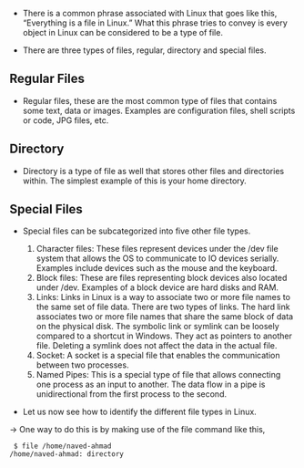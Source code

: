 * There is a common phrase associated with Linux that goes like this, “Everything is a file in Linux.” What this phrase tries to convey is every object in Linux can be considered to be a type of file. 

* There are three types of files, regular, directory and special files. 

## Regular Files ##

* Regular files, these are the most common type of files that contains some text, data or images. Examples are configuration files, shell scripts or code, JPG files, etc. 

## Directory ##

* Directory is a type of file as well that stores other files and directories within. The simplest example of this is your home directory. 

## Special Files ##

* Special files can be subcategorized into five other file types. 

   1. Character files: These files represent devices under the /dev file system that allows the OS to communicate to IO devices serially. Examples include devices such as the mouse and the keyboard. 
   2. Block files: These are files representing block devices also located under /dev. Examples of a block device are hard disks and RAM. 
   3. Links: Links in Linux is a way to associate two or more file names to the same set of file data. There are two types of links. The hard link associates two or more file names that share the same block of data on the physical disk. The symbolic link or symlink can be loosely compared to a shortcut in Windows. They act as pointers to another file. Deleting a symlink does not affect the data in the actual file. 
   4. Socket: A socket is a special file that enables the communication between two processes. 
   5. Named Pipes: This is a special type of file that allows connecting one process as an input to another. The data flow in a pipe is unidirectional from the first process to the second. 
 




* Let us now see how to identify the different file types in Linux. 

-> One way to do this is by making use of the file command like this,

```
 $ file /home/naved-ahmad
/home/naved-ahmad: directory
```






